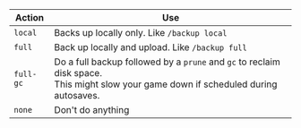 Action                 | Use
---------------------- | ---
`local`                | Backs up locally only.  Like `/backup local`
`full`                 | Back up locally and upload.  Like `/backup full`
`full-gc`              | Do a full backup followed by a `prune` and `gc` to reclaim disk space. <br/> This might slow your game down if scheduled during autosaves.
`none`                 | Don't do anything
